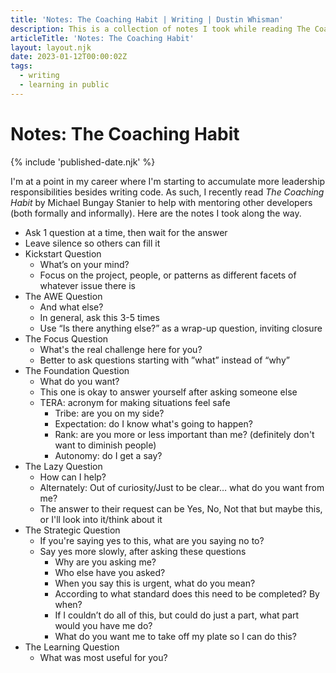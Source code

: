 ```yaml
---
title: 'Notes: The Coaching Habit | Writing | Dustin Whisman'
description: This is a collection of notes I took while reading The Coaching Habit by Michael Bungay Stanier.
articleTitle: 'Notes: The Coaching Habit'
layout: layout.njk
date: 2023-01-12T00:00:02Z
tags:
  - writing
  - learning in public
---
```


# Notes: The Coaching Habit

{% include 'published-date.njk' %}

I'm at a point in my career where I'm starting to accumulate more leadership responsibilities besides writing code. As such, I recently read _The Coaching Habit_ by Michael Bungay Stanier to help with mentoring other developers (both formally and informally). Here are the notes I took along the way.

- Ask 1 question at a time, then wait for the answer
- Leave silence so others can fill it
- Kickstart Question
  - What’s on your mind?
  - Focus on the project, people, or patterns as different facets of whatever issue there is
- The AWE Question
  - And what else?
  - In general, ask this 3-5 times
  - Use “Is there anything else?” as a wrap-up question, inviting closure
- The Focus Question
  - What's the real challenge here for you?
  - Better to ask questions starting with ”what” instead of “why”
- The Foundation Question
  - What do you want?
  - This one is okay to answer yourself after asking someone else
  - TERA: acronym for making situations feel safe
    - Tribe: are you on my side?
    - Expectation: do I know what's going to happen?
    - Rank: are you more or less important than me? (definitely don't want to diminish people)
    - Autonomy: do I get a say?
- The Lazy Question
  - How can I help?
  - Alternately: Out of curiosity/Just to be clear… what do you want from me?
  - The answer to their request can be Yes, No, Not that but maybe this, or I'll look into it/think about it
- The Strategic Question
  - If you're saying yes to this, what are you saying no to?
  - Say yes more slowly, after asking these questions
    - Why are you asking me?
    - Who else have you asked?
    - When you say this is urgent, what do you mean?
    - According to what standard does this need to be completed? By when?
    - If I couldn’t do all of this, but could do just a part, what part would you have me do?
    - What do you want me to take off my plate so I can do this?
- The Learning Question
  - What was most useful for you?

